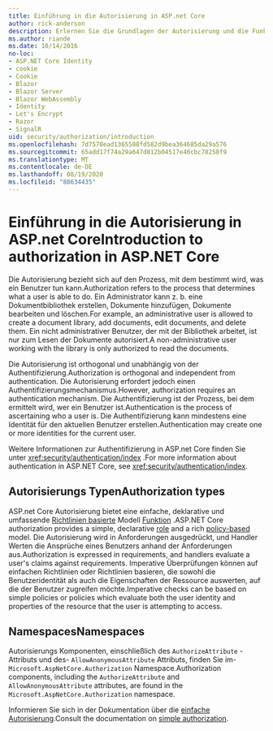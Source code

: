 ```yaml
---
title: Einführung in die Autorisierung in ASP.net Core
author: rick-anderson
description: Erlernen Sie die Grundlagen der Autorisierung und die Funktionsweise der Autorisierung in ASP.net Core apps.
ms.author: riande
ms.date: 10/14/2016
no-loc:
- ASP.NET Core Identity
- cookie
- Cookie
- Blazor
- Blazor Server
- Blazor WebAssembly
- Identity
- Let's Encrypt
- Razor
- SignalR
uid: security/authorization/introduction
ms.openlocfilehash: 7d7570ead1365588fd582d9bea364685da29a576
ms.sourcegitcommit: 65add17f74a29a647d812b04517e46cbc78258f9
ms.translationtype: MT
ms.contentlocale: de-DE
ms.lasthandoff: 08/19/2020
ms.locfileid: "88634435"
---
```

# <a name="introduction-to-authorization-in-aspnet-core"></a><span data-ttu-id="92280-103">Einführung in die Autorisierung in ASP.net Core</span><span class="sxs-lookup"><span data-stu-id="92280-103">Introduction to authorization in ASP.NET Core</span></span>

<a name="security-authorization-introduction"></a>

<span data-ttu-id="92280-104">Die Autorisierung bezieht sich auf den Prozess, mit dem bestimmt wird, was ein Benutzer tun kann.</span><span class="sxs-lookup"><span data-stu-id="92280-104">Authorization refers to the process that determines what a user is able to do.</span></span> <span data-ttu-id="92280-105">Ein Administrator kann z. b. eine Dokumentbibliothek erstellen, Dokumente hinzufügen, Dokumente bearbeiten und löschen.</span><span class="sxs-lookup"><span data-stu-id="92280-105">For example, an administrative user is allowed to create a document library, add documents, edit documents, and delete them.</span></span> <span data-ttu-id="92280-106">Ein nicht administrativer Benutzer, der mit der Bibliothek arbeitet, ist nur zum Lesen der Dokumente autorisiert.</span><span class="sxs-lookup"><span data-stu-id="92280-106">A non-administrative user working with the library is only authorized to read the documents.</span></span>

<span data-ttu-id="92280-107">Die Autorisierung ist orthogonal und unabhängig von der Authentifizierung.</span><span class="sxs-lookup"><span data-stu-id="92280-107">Authorization is orthogonal and independent from authentication.</span></span> <span data-ttu-id="92280-108">Die Autorisierung erfordert jedoch einen Authentifizierungsmechanismus.</span><span class="sxs-lookup"><span data-stu-id="92280-108">However, authorization requires an authentication mechanism.</span></span> <span data-ttu-id="92280-109">Die Authentifizierung ist der Prozess, bei dem ermittelt wird, wer ein Benutzer ist.</span><span class="sxs-lookup"><span data-stu-id="92280-109">Authentication is the process of ascertaining who a user is.</span></span> <span data-ttu-id="92280-110">Die Authentifizierung kann mindestens eine Identität für den aktuellen Benutzer erstellen.</span><span class="sxs-lookup"><span data-stu-id="92280-110">Authentication may create one or more identities for the current user.</span></span>

<span data-ttu-id="92280-111">Weitere Informationen zur Authentifizierung in ASP.net Core finden Sie unter <xref:security/authentication/index> .</span><span class="sxs-lookup"><span data-stu-id="92280-111">For more information about authentication in ASP.NET Core, see <xref:security/authentication/index>.</span></span>

## <a name="authorization-types"></a><span data-ttu-id="92280-112">Autorisierungs Typen</span><span class="sxs-lookup"><span data-stu-id="92280-112">Authorization types</span></span>

<span data-ttu-id="92280-113">ASP.net Core Autorisierung bietet eine einfache, deklarative und umfassende [Richtlinien basierte](xref:security/authorization/policies) Modell [Funktion](xref:security/authorization/roles) .</span><span class="sxs-lookup"><span data-stu-id="92280-113">ASP.NET Core authorization provides a simple, declarative [role](xref:security/authorization/roles) and a rich [policy-based](xref:security/authorization/policies) model.</span></span> <span data-ttu-id="92280-114">Die Autorisierung wird in Anforderungen ausgedrückt, und Handler Werten die Ansprüche eines Benutzers anhand der Anforderungen aus.</span><span class="sxs-lookup"><span data-stu-id="92280-114">Authorization is expressed in requirements, and handlers evaluate a user's claims against requirements.</span></span> <span data-ttu-id="92280-115">Imperative Überprüfungen können auf einfachen Richtlinien oder Richtlinien basieren, die sowohl die Benutzeridentität als auch die Eigenschaften der Ressource auswerten, auf die der Benutzer zugreifen möchte.</span><span class="sxs-lookup"><span data-stu-id="92280-115">Imperative checks can be based on simple policies or policies which evaluate both the user identity and properties of the resource that the user is attempting to access.</span></span>

## <a name="namespaces"></a><span data-ttu-id="92280-116">Namespaces</span><span class="sxs-lookup"><span data-stu-id="92280-116">Namespaces</span></span>

<span data-ttu-id="92280-117">Autorisierungs Komponenten, einschließlich des `AuthorizeAttribute` -Attributs und des- `AllowAnonymousAttribute` Attributs, finden Sie im- `Microsoft.AspNetCore.Authorization` Namespace.</span><span class="sxs-lookup"><span data-stu-id="92280-117">Authorization components, including the `AuthorizeAttribute` and `AllowAnonymousAttribute` attributes, are found in the `Microsoft.AspNetCore.Authorization` namespace.</span></span>

<span data-ttu-id="92280-118">Informieren Sie sich in der Dokumentation über die [einfache Autorisierung](xref:security/authorization/simple).</span><span class="sxs-lookup"><span data-stu-id="92280-118">Consult the documentation on [simple authorization](xref:security/authorization/simple).</span></span>
